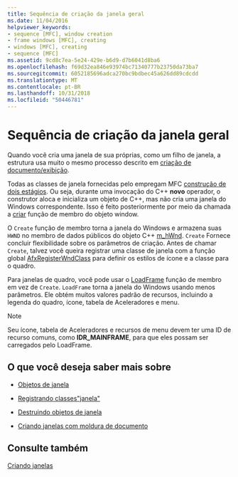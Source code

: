 ```yaml
---
title: Sequência de criação da janela geral
ms.date: 11/04/2016
helpviewer_keywords:
- sequence [MFC], window creation
- frame windows [MFC], creating
- windows [MFC], creating
- sequence [MFC]
ms.assetid: 9cd8c7ea-5e24-429e-b6d9-d7b6041d8ba6
ms.openlocfilehash: f69d32ea846e93974bc71340777b23750da73ba7
ms.sourcegitcommit: 6052185696adca270bc9bdbec45a626dd89cdcdd
ms.translationtype: MT
ms.contentlocale: pt-BR
ms.lasthandoff: 10/31/2018
ms.locfileid: "50446781"
---
```

# <a name="general-window-creation-sequence"></a>Sequência de criação da janela geral

Quando você cria uma janela de sua próprias, como um filho de janela, a estrutura usa muito o mesmo processo descrito em [criação de documento/exibição](../mfc/document-view-creation.md).

Todas as classes de janela fornecidas pelo empregam MFC [construção de dois estágios](../mfc/one-stage-and-two-stage-construction-of-objects.md). Ou seja, durante uma invocação do C++ **novo** operador, o construtor aloca e inicializa um objeto de C++, mas não cria uma janela do Windows correspondente. Isso é feito posteriormente por meio da chamada a [criar](../mfc/reference/cwnd-class.md#create) função de membro do objeto window.

O `Create` função de membro torna a janela do Windows e armazena suas `HWND` no membro de dados públicos do objeto C++ [m_hWnd](../mfc/reference/cwnd-class.md#m_hwnd). `Create` Fornece concluir flexibilidade sobre os parâmetros de criação. Antes de chamar `Create`, talvez você queira registrar uma classe de janela com a função global [AfxRegisterWndClass](../mfc/reference/application-information-and-management.md#afxregisterwndclass) para definir os estilos de ícone e a classe para o quadro.

Para janelas de quadro, você pode usar o [LoadFrame](../mfc/reference/cframewnd-class.md#loadframe) função de membro em vez de `Create`. `LoadFrame` torna a janela do Windows usando menos parâmetros. Ele obtém muitos valores padrão de recursos, incluindo a legenda do quadro, ícone, tabela de Aceleradores e menu.

> [!NOTE]
>  Seu ícone, tabela de Aceleradores e recursos de menu devem ter uma ID de recurso comuns, como **IDR_MAINFRAME**, para que eles possam ser carregados pelo LoadFrame.

## <a name="what-do-you-want-to-know-more-about"></a>O que você deseja saber mais sobre

- [Objetos de janela](../mfc/window-objects.md)

- [Registrando classes"janela"](../mfc/registering-window-classes.md)

- [Destruindo objetos de janela](../mfc/destroying-window-objects.md)

- [Criando janelas com moldura de documento](../mfc/creating-document-frame-windows.md)

## <a name="see-also"></a>Consulte também

[Criando janelas](../mfc/creating-windows.md)

